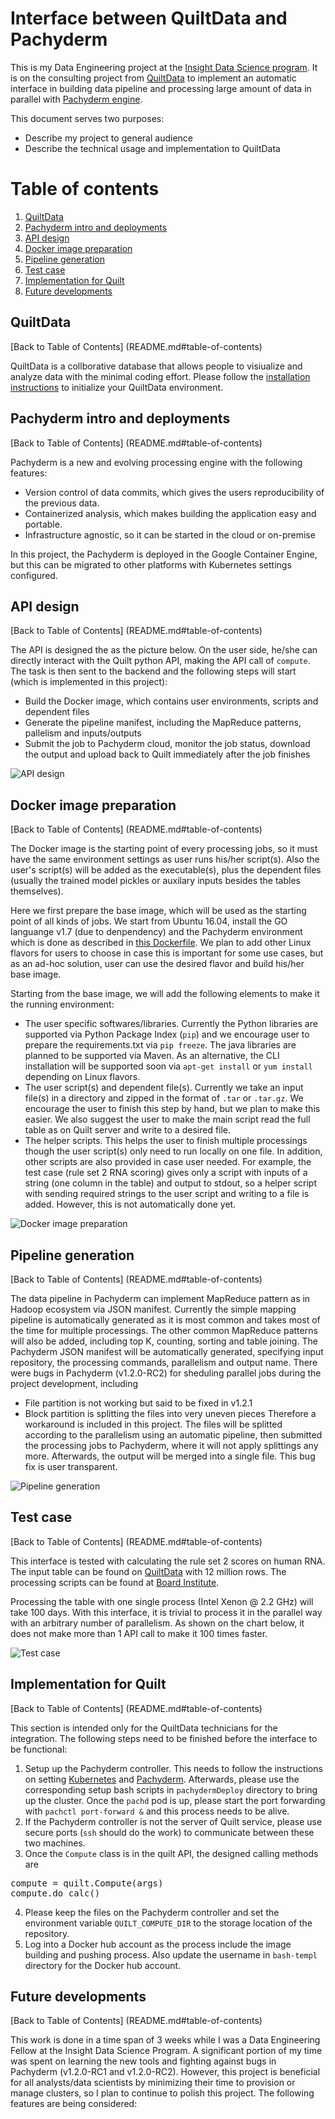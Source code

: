 # Interface between QuiltData and Pachyderm

This is my Data Engineering project at the [Insight Data Science program](http://insightdataengineering.com/). It is on the consulting project from [QuiltData](https://quiltdata.com/) to implement an automatic interface in building data pipeline and processing large amount of data in parallel with [Pachyderm engine](http://pachyderm.io/).

This document serves two purposes:
- Describe my project to general audience
- Describe the technical usage and implementation to QuiltData

# Table of contents

1. [QuiltData](README.md#quiltdata)
2. [Pachyderm intro and deployments](README.md#pachyderm-intro-and-deployments)
3. [API design](README.md#api-design)
4. [Docker image preparation](README.md#docker-image-preparation)
5. [Pipeline generation](README.md#pipeline-generation)
6. [Test case](README.md#test-case)
7. [Implementation for Quilt](README.md#implementation-for-quilt)
8. [Future developments](README.md#future-developments)

## QuiltData

[Back to Table of Contents] (README.md#table-of-contents)

QuiltData is a collborative database that allows people to visiualize and analyze data with the minimal coding effort. Please follow the [installation instructions](https://github.com/quiltdata/python-api) to initialize your QuiltData environment.

## Pachyderm intro and deployments

[Back to Table of Contents] (README.md#table-of-contents)

Pachyderm is a new and evolving processing engine with the following features:
- Version control of data commits, which gives the users reproducibility of the previous data.
- Containerized analysis, which makes building the application easy and portable.
- Infrastructure agnostic, so it can be started in the cloud or on-premise 

In this project, the Pachyderm is deployed in the Google Container Engine, but this can be migrated to other platforms with Kubernetes settings configured.

## API design

[Back to Table of Contents] (README.md#table-of-contents)

The API is designed the as the picture below. On the user side, he/she can directly interact with the Quilt python API, making the API call of `compute`. The task is then sent to the backend and the following steps will start (which is implemented in this project):
- Build the Docker image, which contains user environments, scripts and dependent files
- Generate the pipeline manifest, including the MapReduce patterns, pallelism and inputs/outputs
- Submit the job to Pachyderm cloud, monitor the job status, download the output and upload back to Quilt immediately after the job finishes

![API design](img/API.png)

## Docker image preparation

[Back to Table of Contents] (README.md#table-of-contents)

The Docker image is the starting point of every processing jobs, so it must have the same environment settings as user runs his/her script(s). Also the user's script(s) will be added as the executable(s), plus the dependent files (usually the trained model pickles or auxilary inputs besides the tables themselves).

Here we first prepare the base image, which will be used as the starting point of all kinds of jobs. We start from Ubuntu 16.04, install the GO languange v1.7 (due to denpendency) and the Pachyderm environment which is done as described in [this Dockerfile](https://github.com/fuquan-wang/quilt-pachyderm-interface/blob/master/Dockerfile/BaseImage/Dockerfile). We plan to add other Linux flavors for users to choose in case this is important for some use cases, but as an ad-hoc solution, user can use the desired flavor and build his/her base image.

Starting from the base image, we will add the following elements to make it the running environment:
- The user specific softwares/libraries. Currently the Python libraries are supported via Python Package Index (`pip`) and we encourage user to prepare the requirements.txt via `pip freeze`. The java libraries are planned to be supported via Maven. As an alternative, the CLI installation will be supported soon via `apt-get install` or `yum install` depending on Linux flavors.
- The user script(s) and dependent file(s). Currently we take an input file(s) in a directory and zipped in the format of `.tar` or `.tar.gz`. We encourage the user to finish this step by hand, but we plan to make this easier. We also suggest the user to make the main script read the full table as on Quilt server and write to a desired file.
- The helper scripts. This helps the user to finish multiple processings though the user script(s) only need to run locally on one file. In addition, other scripts are also provided in case user needed. For example, the test case (rule set 2 RNA scoring) gives only a script with inputs of a string (one column in the table) and output to stdout, so a helper script with sending required strings to the user script and writing to a file is added. However, this is not automatically done yet.

![Docker image preparation](img/image-building.png)

## Pipeline generation

[Back to Table of Contents] (README.md#table-of-contents)

The data pipeline in Pachyderm can implement MapReduce pattern as in Hadoop ecosystem via JSON manifest. Currently the simple mapping pipeline is automatically generated as it is most common and takes most of the time for multiple processings. The other common MapReduce patterns will also be added, including top K, counting, sorting and table joining.
The Pachyderm JSON manifest will be automatically generated, specifying input repository, the processing commands, parallelism and output name. There were bugs in Pachyderm (v1.2.0-RC2) for sheduling parallel jobs during the project development, including
- File partition is not working but said to be fixed in v1.2.1
- Block partition is splitting the files into very uneven pieces
Therefore a workaround is included in this project. The files will be splitted according to the parallelism using an automatic pipeline, then submitted the processing jobs to Pachyderm, where it will not apply splittings any more. Afterwards, the output will be merged into a single file. This bug fix is user transparent.

![Pipeline generation](img/pipeline-building.png)

## Test case

[Back to Table of Contents] (README.md#table-of-contents)

This interface is tested with calculating the rule set 2 scores on human RNA. The input table can be found on [QuiltData](https://quiltdata.com/app/table/2059) with 12 million rows. The processing scripts can be found at [Board Institute](http://portals.broadinstitute.org/gpp/public/dir/download?dirpath=software&filename=Rule_Set_2_scoring_v1.2.tar.gz).

Processing the table with one single process (Intel Xenon @ 2.2 GHz) will take 100 days. With this interface, it is trivial to process it in the parallel way with an arbitrary number of parallelism. As shown on the chart below, it does not make more than 1 API call to make it 100 times faster.

![Test case](img/test-case.png)

## Implementation for Quilt

[Back to Table of Contents] (README.md#table-of-contents)

This section is intended only for the QuiltData technicians for the integration. The following steps need to be finished before the interface to be functional:

1. Setup up the Pachyderm controller. This needs to follow the instructions on setting [Kubernetes]() and [Pachyderm](). Afterwards, please use the corresponding setup bash scripts in `pachydermDeploy` directory to bring up the cluster. Once the `pachd` pod is up, please start the port forwarding with `pachctl port-forward &` and this process needs to be alive.
2. If the Pachyderm controller is not the server of Quilt service, please use secure ports (`ssh` should do the work) to communicate between these two machines.
3. Once the `Compute` class is in the quilt API, the designed calling methods are 
<pre>
compute = quilt.Compute(args)
compute.do_calc()
</pre>
4. Please keep the files on the Pachyderm controller and set the environment variable `QUILT_COMPUTE_DIR` to the storage location of the repository.
5. Log into a Docker hub account as the process include the image building and pushing process. Also update the username in `bash-templ` directory for the Docker hub account.


## Future developments

[Back to Table of Contents] (README.md#table-of-contents)

This work is done in a time span of 3 weeks while I was a Data Engineering Fellow at the Insight Data Science Program. A significant portion of my time was spent on learning the new tools and fighting against bugs in Pachyderm (v1.2.0-RC1 and v1.2.0-RC2). However, this project is beneficial for all analysts/data scientists by minimizing their time to provision or manage clusters, so I plan to continue to polish this project. The following features are being considered:

